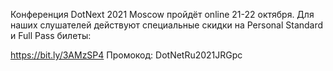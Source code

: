 ﻿---
Number: 34
Title: Новинки .NET 6 P7, начало Generic Math, состояние экосистемы
PublishDate: 2021-08-17T22:19:14Z
Authors:
  - Анатолий Кулаков
  - Игорь Лабутин
Mastering: Максим Шошин
Music:
  Максим Аршинов «Pensive yeti.0.1»: https://hightech.group/ru/about
Patrons:
  - Александр
  - Сергей
  - Владислав
Home: https://anchor.fm/radiodotnet/episodes/NET-6-P7---Generic-Math-e162l3h
Audio: https://anchor.fm/s/f0c0ef4/podcast/play/38933041/https%3A%2F%2Fd3ctxlq1ktw2nl.cloudfront.net%2Fstaging%2F2021-7-17%2F269dd28a-5579-95b2-4d3d-ff37013baab6.mp3
Video: https://www.youtube.com/watch?v=9wPPilll5fs
Topics:

  - Subject: Announcing .NET 6 Preview 7
    Timestamp: 00:00:45
    Links:
      - https://devblogs.microsoft.com/dotnet/announcing-net-6-preview-7/
      - https://devblogs.microsoft.com/aspnet/asp-net-core-updates-in-net-6-preview-7/
      - https://devblogs.microsoft.com/dotnet/announcing-net-maui-preview-7/
      - https://twitter.com/davidfowl/status/1422819651596079104
      - https://www.infoq.com/news/2021/08/net6-Threading/
      - https://github.com/dotnet/csharplang/issues/287

  - Subject: Generic Math
    Timestamp: 00:38:19
    Links:
      - https://github.com/dotnet/designs/blob/main/accepted/2021/preview-features/preview-features.md
      - https://devblogs.microsoft.com/dotnet/preview-features-in-net-6-generic-math/

  - Subject: String Interpolation in C# 10 and .NET 6
    Timestamp: 00:46:46
    Links:
      - https://devblogs.microsoft.com/dotnet/string-interpolation-in-c-10-and-net-6/

  - Subject: ReSharper and Rider 2021.2
    Timestamp: 00:58:09
    Links:
      - https://blog.jetbrains.com/dotnet/2021/08/03/resharper-2021-2-release/
      - https://blog.jetbrains.com/dotnet/2021/08/03/rider-2021-2-released/
      - https://blog.jetbrains.com/dotnet/2021/07/27/blazor-debugging-improvements-in-rider-2021-2/
      - https://blog.jetbrains.com/dotnet/2021/08/03/dotcover-dotmemory-dottrace-dotpeek-2021-2/

  - Subject: Visual Studio 2022 Preview 3 now available
    Timestamp: 01:06:50
    Links:
      - https://devblogs.microsoft.com/visualstudio/visual-studio-2022-preview-3-now-available/
      - https://devblogs.microsoft.com/visualstudio/visual-studio-16-11/

  - Subject: Nullable Reference Types in ReSharper and Rider 2021.2
    Timestamp: 01:13:26
    Links:
      - https://blog.jetbrains.com/dotnet/2021/06/29/whats-new-for-csharp-nullable-reference-types-in-resharper-and-rider-2021-2-eap/
      - https://habr.com/ru/company/jugru/blog/571728/

  - Subject: CoreWCF 0.2.0 Release
    Timestamp: 01:23:42
    Links:
      - https://corewcf.github.io/blog/2021/07/29/corewcf-0_2_0_release

  - Subject: Экосистема разработки в 2021 году
    Timestamp: 01:27:09
    Links:
      - https://www.jetbrains.com/ru-ru/lp/devecosystem-2021/csharp/
      - https://www.jetbrains.com/ru-ru/lp/devecosystem-2021/

---
Конференция DotNext 2021 Moscow пройдёт online 21-22 октября. Для наших слушателей действуют специальные скидки на Personal Standard и Full Pass билеты:

https://bit.ly/3AMzSP4
Промокод: DotNetRu2021JRGpc
